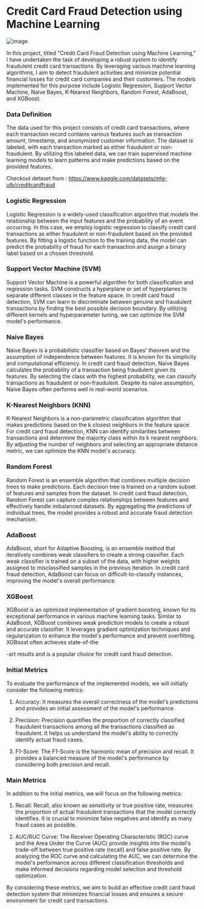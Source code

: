 # Credit Card Fraud Detection using Machine Learning

![image](https://github.com/Abhaykumar04/Credit-Card-Fraud-Detection/assets/112232080/0e61e09f-5a85-4212-b4ba-5c60362ec009)


In this project, titled "Credit Card Fraud Detection using Machine Learning," I have undertaken the task of developing a robust system to identify fraudulent credit card transactions. By leveraging various machine learning algorithms, I aim to detect fraudulent activities and minimize potential financial losses for credit card companies and their customers. The models implemented for this purpose include Logistic Regression, Support Vector Machine, Naive Bayes, K-Nearest Neighbors, Random Forest, AdaBoost, and XGBoost.

### Data Definition

The data used for this project consists of credit card transactions, where each transaction record contains various features such as transaction amount, timestamp, and anonymized customer information. The dataset is labeled, with each transaction marked as either fraudulent or non-fraudulent. By utilizing this labeled data, we can train supervised machine learning models to learn patterns and make predictions based on the provided features.

Checkout detaset from : https://www.kaggle.com/datasets/mlg-ulb/creditcardfraud

### Logistic Regression

Logistic Regression is a widely-used classification algorithm that models the relationship between the input features and the probability of an event occurring. In this case, we employ logistic regression to classify credit card transactions as either fraudulent or non-fraudulent based on the provided features. By fitting a logistic function to the training data, the model can predict the probability of fraud for each transaction and assign a binary label based on a chosen threshold.

### Support Vector Machine (SVM)

Support Vector Machine is a powerful algorithm for both classification and regression tasks. SVM constructs a hyperplane or set of hyperplanes to separate different classes in the feature space. In credit card fraud detection, SVM can learn to discriminate between genuine and fraudulent transactions by finding the best possible decision boundary. By utilizing different kernels and hyperparameter tuning, we can optimize the SVM model's performance.

### Naive Bayes

Naive Bayes is a probabilistic classifier based on Bayes' theorem and the assumption of independence between features. It is known for its simplicity and computational efficiency. In credit card fraud detection, Naive Bayes calculates the probability of a transaction being fraudulent given its features. By selecting the class with the highest probability, we can classify transactions as fraudulent or non-fraudulent. Despite its naive assumption, Naive Bayes often performs well in real-world scenarios.

### K-Nearest Neighbors (KNN)

K-Nearest Neighbors is a non-parametric classification algorithm that makes predictions based on the k closest neighbors in the feature space. For credit card fraud detection, KNN can identify similarities between transactions and determine the majority class within its k nearest neighbors. By adjusting the number of neighbors and selecting an appropriate distance metric, we can optimize the KNN model's accuracy.

### Random Forest

Random Forest is an ensemble algorithm that combines multiple decision trees to make predictions. Each decision tree is trained on a random subset of features and samples from the dataset. In credit card fraud detection, Random Forest can capture complex relationships between features and effectively handle imbalanced datasets. By aggregating the predictions of individual trees, the model provides a robust and accurate fraud detection mechanism.

### AdaBoost

AdaBoost, short for Adaptive Boosting, is an ensemble method that iteratively combines weak classifiers to create a strong classifier. Each weak classifier is trained on a subset of the data, with higher weights assigned to misclassified samples in the previous iteration. In credit card fraud detection, AdaBoost can focus on difficult-to-classify instances, improving the model's overall performance.

### XGBoost

XGBoost is an optimized implementation of gradient boosting, known for its exceptional performance in various machine learning tasks. Similar to AdaBoost, XGBoost combines weak prediction models to create a robust and accurate classifier. It leverages gradient optimization techniques and regularization to enhance the model's performance and prevent overfitting. XGBoost often achieves state-of-the

-art results and is a popular choice for credit card fraud detection.

### Initial Metrics

To evaluate the performance of the implemented models, we will initially consider the following metrics:

1. Accuracy: It measures the overall correctness of the model's predictions and provides an initial assessment of the model's performance.

2. Precision: Precision quantifies the proportion of correctly classified fraudulent transactions among all the transactions classified as fraudulent. It helps us understand the model's ability to correctly identify actual fraud cases.

3. F1-Score: The F1-Score is the harmonic mean of precision and recall. It provides a balanced measure of the model's performance by considering both precision and recall.

### Main Metrics

In addition to the initial metrics, we will focus on the following metrics:

1. Recall: Recall, also known as sensitivity or true positive rate, measures the proportion of actual fraudulent transactions that the model correctly identifies. It is crucial to minimize false negatives and identify as many fraud cases as possible.

2. AUC/RUC Curve: The Receiver Operating Characteristic (ROC) curve and the Area Under the Curve (AUC) provide insights into the model's trade-off between true positive rate (recall) and false positive rate. By analyzing the ROC curve and calculating the AUC, we can determine the model's performance across different classification thresholds and make informed decisions regarding model selection and threshold optimization.

By considering these metrics, we aim to build an effective credit card fraud detection system that minimizes financial losses and ensures a secure environment for credit card transactions.
